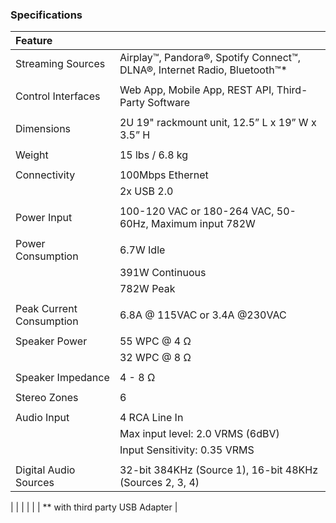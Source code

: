 ### Specifications

|Feature||
|:------|:-----|
|Streaming Sources | Airplay™, Pandora®, Spotify Connect™, DLNA®, Internet Radio, Bluetooth™*  |
|||
|Control Interfaces| Web App, Mobile App, REST API, Third-Party Software|
|||
|Dimensions        | 2U 19" rackmount unit, 12.5” L x 19” W x 3.5” H|
|||
|Weight            | 15 lbs / 6.8 kg |
|||
|Connectivity      | 100Mbps Ethernet|
|                  | 2x USB 2.0|
|||
|Power Input       | 100-120 VAC or 180-264 VAC, 50-60Hz, Maximum input 782W|
|||
|Power Consumption | 6.7W Idle |
|                  | 391W Continuous |
|                  | 782W Peak |
|||
|Peak Current Consumption|6.8A @ 115VAC or 3.4A @230VAC|
|||
|Speaker Power     | 55 WPC @ 4 Ω |
|                  | 32 WPC @ 8 Ω |
|||
|Speaker Impedance | 4 - 8 Ω |
|||
|Stereo Zones      | 6 |
|||
|Audio Input       | 4 RCA Line In |
|                  | Max input level: 2.0 VRMS (6dBV) |
|                  | Input Sensitivity: 0.35 VRMS |
|||
|Digital Audio Sources | 32-bit 384KHz (Source 1), 16-bit 48KHz (Sources 2, 3, 4)|
|
|
|
|
|
| *\* with third party USB Adapter |
